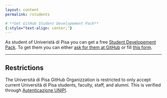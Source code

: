 ```yaml
---
layout: content
permalink: /students

# **Get GitHub Student Developement Pack**
{:style="text-align: center;"}
---
```


As student of Univeristà di Pisa you can get a free  [Student Developement Pack](https://education.github.com/pack).
To get them you can either [ask for them at GitHub](https://education.github.com/pack/join) or fill [this form]().

---

## **Restrictions**  
The Università di Pisa GitHub Organizzation is restricted to only accept current Università di Pisa students, faculty, staff, and alumni. This is verified through [Autenticazione UNIPI](https://authportal.unipi.it/).
